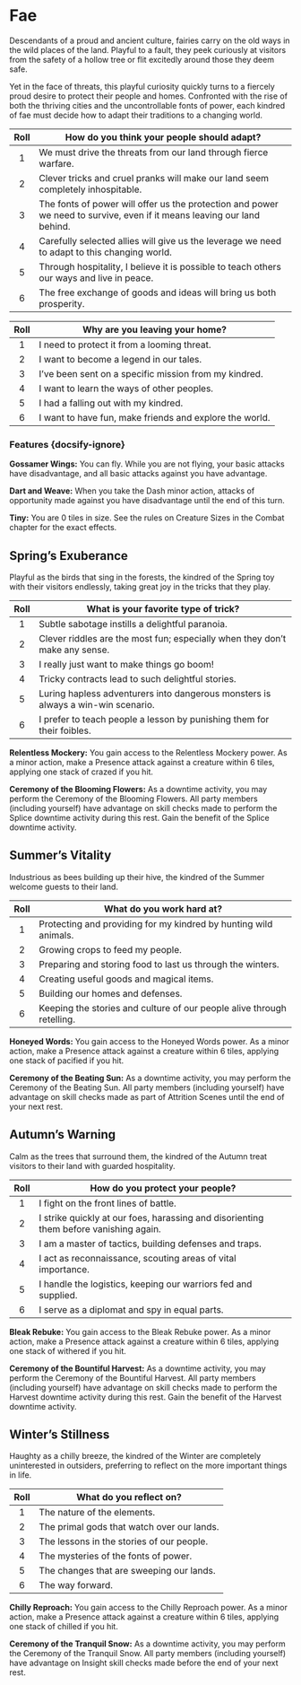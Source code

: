 # Fae

Descendants of a proud and ancient culture, fairies carry on the old ways in the wild places of the land.
Playful to a fault, they peek curiously at visitors from the safety of a hollow tree or flit excitedly around those they deem safe.

Yet in the face of threats, this playful curiosity quickly turns to a fiercely proud desire to protect their people and homes.
Confronted with the rise of both the thriving cities and the uncontrollable fonts of power, each kindred of fae must decide how to adapt their traditions to a changing world.

<div class="side-panel">

| Roll | How do you think your people should adapt?                                                                              |
| :--: | ----------------------------------------------------------------------------------------------------------------------- |
|  1   | We must drive the threats from our land through fierce warfare.                                                         |
|  2   | Clever tricks and cruel pranks will make our land seem completely inhospitable.                                         |
|  3   | The fonts of power will offer us the protection and power we need to survive, even if it means leaving our land behind. |
|  4   | Carefully selected allies will give us the leverage we need to adapt to this changing world.                            |
|  5   | Through hospitality, I believe it is possible to teach others our ways and live in peace.                               |
|  6   | The free exchange of goods and ideas will bring us both prosperity.                                                     |

| Roll | Why are you leaving your home?                          |
| :--: | ------------------------------------------------------- |
|  1   | I need to protect it from a looming threat.             |
|  2   | I want to become a legend in our tales.                 |
|  3   | I’ve been sent on a specific mission from my kindred.   |
|  4   | I want to learn the ways of other peoples.              |
|  5   | I had a falling out with my kindred.                    |
|  6   | I want to have fun, make friends and explore the world. |

</div>

### Features {docsify-ignore}

**Gossamer Wings:** You can fly. While you are not flying, your basic attacks have disadvantage, and all basic attacks against you have advantage.

**Dart and Weave:** When you take the Dash minor action, attacks of opportunity made against you have disadvantage until the end of this turn.

**Tiny:** You are 0 tiles in size. See the rules on Creature Sizes in the Combat chapter for the exact effects.

## Spring’s Exuberance

Playful as the birds that sing in the forests, the kindred of the Spring toy with their visitors endlessly, taking great joy in the tricks that they play.

| Roll | What is your favorite type of trick?                                             |
| :--: | -------------------------------------------------------------------------------- |
|  1   | Subtle sabotage instills a delightful paranoia.                                  |
|  2   | Clever riddles are the most fun; especially when they don’t make any sense.      |
|  3   | I really just want to make things go boom!                                       |
|  4   | Tricky contracts lead to such delightful stories.                                |
|  5   | Luring hapless adventurers into dangerous monsters is always a win-win scenario. |
|  6   | I prefer to teach people a lesson by punishing them for their foibles.           |

**Relentless Mockery:** You gain access to the Relentless Mockery power. As a minor action, make a Presence attack against a creature within 6 tiles, applying one stack of crazed if you hit.

**Ceremony of the Blooming Flowers:** As a downtime activity, you may perform the Ceremony of the Blooming Flowers. All party members (including yourself) have advantage on skill checks made to perform the Splice downtime activity during this rest. Gain the benefit of the Splice downtime activity.

## Summer’s Vitality

Industrious as bees building up their hive, the kindred of the Summer welcome guests to their land.

| Roll | What do you work hard at?                                              |
| :--: | ---------------------------------------------------------------------- |
|  1   | Protecting and providing for my kindred by hunting wild animals.       |
|  2   | Growing crops to feed my people.                                       |
|  3   | Preparing and storing food to last us through the winters.             |
|  4   | Creating useful goods and magical items.                               |
|  5   | Building our homes and defenses.                                       |
|  6   | Keeping the stories and culture of our people alive through retelling. |

**Honeyed Words:** You gain access to the Honeyed Words power. As a minor action, make a Presence attack against a creature within 6 tiles, applying one stack of pacified if you hit.

**Ceremony of the Beating Sun:** As a downtime activity, you may perform the Ceremony of the Beating Sun. All party members (including yourself) have advantage on skill checks made as part of Attrition Scenes until the end of your next rest.

## Autumn’s Warning

Calm as the trees that surround them, the kindred of the Autumn treat visitors to their land with guarded hospitality.

| Roll | How do you protect your people?                                                       |
| :--: | ------------------------------------------------------------------------------------- |
|  1   | I fight on the front lines of battle.                                                 |
|  2   | I strike quickly at our foes, harassing and disorienting them before vanishing again. |
|  3   | I am a master of tactics, building defenses and traps.                                |
|  4   | I act as reconnaissance, scouting areas of vital importance.                          |
|  5   | I handle the logistics, keeping our warriors fed and supplied.                        |
|  6   | I serve as a diplomat and spy in equal parts.                                         |

**Bleak Rebuke:** You gain access to the Bleak Rebuke power. As a minor action, make a Presence attack against a creature within 6 tiles, applying one stack of withered if you hit.

**Ceremony of the Bountiful Harvest:** As a downtime activity, you may perform the Ceremony of the Bountiful Harvest. All party members (including yourself) have advantage on skill checks made to perform the Harvest downtime activity during this rest. Gain the benefit of the Harvest downtime activity.

## Winter’s Stillness

Haughty as a chilly breeze, the kindred of the Winter are completely uninterested in outsiders, preferring to reflect on the more important things in life.

| Roll | What do you reflect on?                    |
| :--: | ------------------------------------------ |
|  1   | The nature of the elements.                |
|  2   | The primal gods that watch over our lands. |
|  3   | The lessons in the stories of our people.  |
|  4   | The mysteries of the fonts of power.       |
|  5   | The changes that are sweeping our lands.   |
|  6   | The way forward.                           |

**Chilly Reproach:** You gain access to the Chilly Reproach power. As a minor action, make a Presence attack against a creature within 6 tiles, applying one stack of chilled if you hit.

**Ceremony of the Tranquil Snow:** As a downtime activity, you may perform the Ceremony of the Tranquil Snow. All party members (including yourself) have advantage on Insight skill checks made before the end of your next rest.
